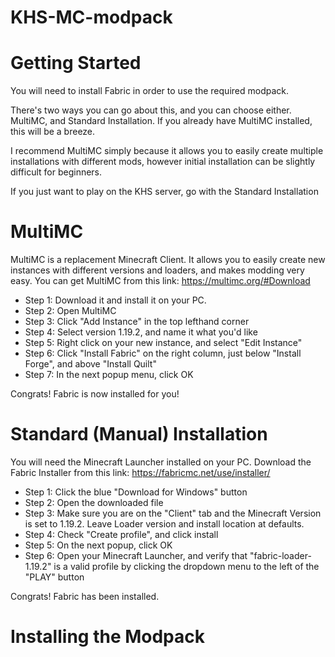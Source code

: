 # KHS-MC-modpack

# Getting Started
You will need to install Fabric in order to use the required modpack.

There's two ways you can go about this, and you can choose either.
MultiMC, and Standard Installation.
If you already have MultiMC installed, this will be a breeze.

I recommend MultiMC simply because it allows you to easily create multiple installations with different mods, however initial installation can be slightly difficult for beginners.

If you just want to play on the KHS server, go with the Standard Installation

# MultiMC
MultiMC is a replacement Minecraft Client. It allows you to easily create new instances with different versions and loaders, and makes modding very easy.
You can get MultiMC from this link: https://multimc.org/#Download

- Step 1: Download it and install it on your PC.
- Step 2: Open MultiMC
- Step 3: Click "Add Instance" in the top lefthand corner
- Step 4: Select version 1.19.2, and name it what you'd like
- Step 5: Right click on your new instance, and select "Edit Instance"
- Step 6: Click "Install Fabric" on the right column, just below "Install Forge", and above "Install Quilt"
- Step 7: In the next popup menu, click OK

Congrats! Fabric is now installed for you!

# Standard (Manual) Installation
You will need the Minecraft Launcher installed on your PC.
Download the Fabric Installer from this link: https://fabricmc.net/use/installer/

- Step 1: Click the blue "Download for Windows" button
- Step 2: Open the downloaded file
- Step 3: Make sure you are on the "Client" tab and the Minecraft Version is set to 1.19.2. Leave Loader version and install location at defaults.
- Step 4: Check "Create profile", and click install
- Step 5: On the next popup, click OK
- Step 6: Open your Minecraft Launcher, and verify that "fabric-loader-1.19.2" is a valid profile by clicking the dropdown menu to the left of the "PLAY" button

Congrats! Fabric has been installed.

# Installing the Modpack
